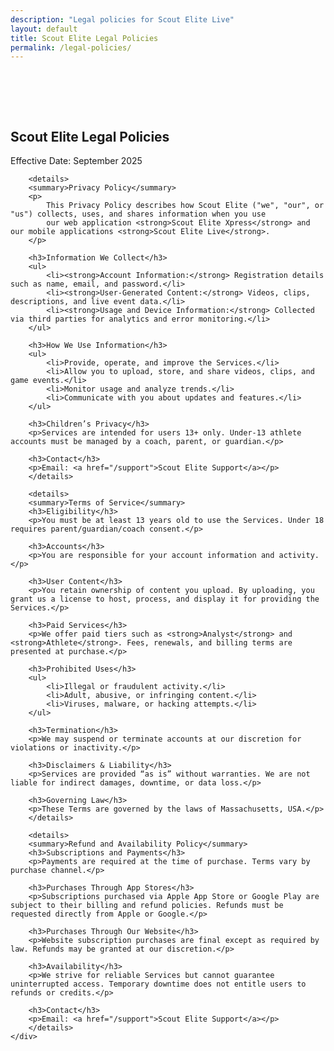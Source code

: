 ```yaml
---
description: "Legal policies for Scout Elite Live"
layout: default
title: Scout Elite Legal Policies
permalink: /legal-policies/
---
```


<section class="how-to-use" style="background: var(--primary-bg); padding: 64px 0;">
    <div class="container">
        <h1>Scout Elite Legal Policies</h1>
        <p>Effective Date: September 2025</p>

        <details>
        <summary>Privacy Policy</summary>
        <p>
            This Privacy Policy describes how Scout Elite ("we", "our", or "us") collects, uses, and shares information when you use
            our web application <strong>Scout Elite Xpress</strong> and our mobile applications <strong>Scout Elite Live</strong>.
        </p>

        <h3>Information We Collect</h3>
        <ul>
            <li><strong>Account Information:</strong> Registration details such as name, email, and password.</li>
            <li><strong>User-Generated Content:</strong> Videos, clips, descriptions, and live event data.</li>
            <li><strong>Usage and Device Information:</strong> Collected via third parties for analytics and error monitoring.</li>
        </ul>

        <h3>How We Use Information</h3>
        <ul>
            <li>Provide, operate, and improve the Services.</li>
            <li>Allow you to upload, store, and share videos, clips, and game events.</li>
            <li>Monitor usage and analyze trends.</li>
            <li>Communicate with you about updates and features.</li>
        </ul>

        <h3>Children’s Privacy</h3>
        <p>Services are intended for users 13+ only. Under-13 athlete accounts must be managed by a coach, parent, or guardian.</p>

        <h3>Contact</h3>
        <p>Email: <a href="/support">Scout Elite Support</a></p>
        </details>

        <details>
        <summary>Terms of Service</summary>
        <h3>Eligibility</h3>
        <p>You must be at least 13 years old to use the Services. Under 18 requires parent/guardian/coach consent.</p>

        <h3>Accounts</h3>
        <p>You are responsible for your account information and activity.</p>

        <h3>User Content</h3>
        <p>You retain ownership of content you upload. By uploading, you grant us a license to host, process, and display it for providing the Services.</p>

        <h3>Paid Services</h3>
        <p>We offer paid tiers such as <strong>Analyst</strong> and <strong>Athlete</strong>. Fees, renewals, and billing terms are presented at purchase.</p>

        <h3>Prohibited Uses</h3>
        <ul>
            <li>Illegal or fraudulent activity.</li>
            <li>Adult, abusive, or infringing content.</li>
            <li>Viruses, malware, or hacking attempts.</li>
        </ul>

        <h3>Termination</h3>
        <p>We may suspend or terminate accounts at our discretion for violations or inactivity.</p>

        <h3>Disclaimers & Liability</h3>
        <p>Services are provided “as is” without warranties. We are not liable for indirect damages, downtime, or data loss.</p>

        <h3>Governing Law</h3>
        <p>These Terms are governed by the laws of Massachusetts, USA.</p>
        </details>

        <details>
        <summary>Refund and Availability Policy</summary>
        <h3>Subscriptions and Payments</h3>
        <p>Payments are required at the time of purchase. Terms vary by purchase channel.</p>

        <h3>Purchases Through App Stores</h3>
        <p>Subscriptions purchased via Apple App Store or Google Play are subject to their billing and refund policies. Refunds must be requested directly from Apple or Google.</p>

        <h3>Purchases Through Our Website</h3>
        <p>Website subscription purchases are final except as required by law. Refunds may be granted at our discretion.</p>

        <h3>Availability</h3>
        <p>We strive for reliable Services but cannot guarantee uninterrupted access. Temporary downtime does not entitle users to refunds or credits.</p>

        <h3>Contact</h3>
        <p>Email: <a href="/support">Scout Elite Support</a></p>
        </details>
    </div>
</section>